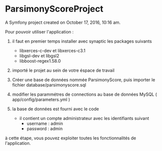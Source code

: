 ParsimonyScoreProject
=====================

A Symfony project created on October 17, 2016, 10:16 am.


Pour pouvoir utiliser l'application : 

1. il faut en premier temps installer avec synaptic les packages suivants  
	* libxerces-c-dev et libxerces-c3.1
	* libgsl-dev et libgsl2
	* libboost-regex1.58.0

2. importé le projet au sein de votre éspace de travail

3. Créer une base de données nommée ParsimonyScore, puis importer le fichier database/parsimonyscore.sql

4. modifier les parammétres de connections au base de données MySQL ( app/config/parameters.yml )

5. la base de données est fourni avec le code
	* il contient un compte administrateur avec les identifiants suivant 
		- username : admin
		- password : admin 


à cette étape, vous pouvez exploiter toutes les fonctionnalités de l'application.
